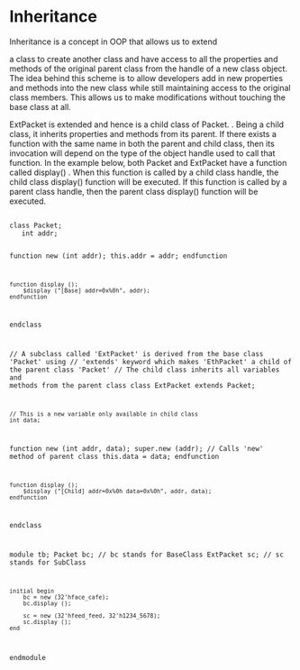 # Inheritance

 Inheritance is a concept in OOP that allows us to extend

 <p>a class to create another class and have access to all the properties and methods of the original 
 parent class from the handle of a new class object.
 The idea behind this scheme is to allow developers add in new properties and methods into the new class while 
 still maintaining access to the original class members.
 This allows us to make modifications without touching the base class at all.</p>
 
 ExtPacket  is extended  and hence is a child class of Packet. . Being a child class, it inherits properties and methods from its parent. If there exists a function with the same name in both the parent and child class, then its invocation will depend on the type of the object handle used to call that function. In the example below, both Packet  and ExtPacket  have a function called display() . When this function is called by a child class handle, the child class display()  function will be executed. If this function is called by a parent class handle, then the parent class 
display()  function will be executed.

<code class="language-verilog match-braces line-numbers">
class Packet;
   int addr;

   function new (int addr);
      this.addr = addr;
   endfunction

	function display ();
		$display ("[Base] addr=0x%0h", addr);
	endfunction
endclass

// A subclass called 'ExtPacket' is derived from the base class 'Packet' using
// 'extends' keyword which makes 'EthPacket' a child of the parent class 'Packet'
// The child class inherits all variables and methods from the parent class
class ExtPacket extends Packet;

	// This is a new variable only available in child class
	int data; 		

   function new (int addr, data);
      super.new (addr); 	// Calls 'new' method of parent class
      this.data = data;
   endfunction

	function display ();
		$display ("[Child] addr=0x%0h data=0x%0h", addr, data);
	endfunction
endclass

module tb;
	Packet      bc; 	// bc stands for BaseClass
	ExtPacket   sc; 	// sc stands for SubClass
	
	initial begin
		bc = new (32'hface_cafe);
		bc.display ();
	
        sc = new (32'hfeed_feed, 32'h1234_5678);	
		sc.display ();
	end
endmodule
</code>
